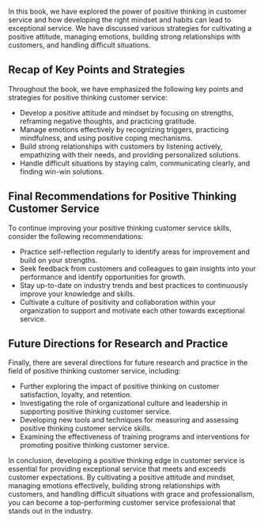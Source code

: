
In this book, we have explored the power of positive thinking in customer service and how developing the right mindset and habits can lead to exceptional service. We have discussed various strategies for cultivating a positive attitude, managing emotions, building strong relationships with customers, and handling difficult situations.

Recap of Key Points and Strategies
----------------------------------

Throughout the book, we have emphasized the following key points and strategies for positive thinking customer service:

* Develop a positive attitude and mindset by focusing on strengths, reframing negative thoughts, and practicing gratitude.
* Manage emotions effectively by recognizing triggers, practicing mindfulness, and using positive coping mechanisms.
* Build strong relationships with customers by listening actively, empathizing with their needs, and providing personalized solutions.
* Handle difficult situations by staying calm, communicating clearly, and finding win-win solutions.

Final Recommendations for Positive Thinking Customer Service
------------------------------------------------------------

To continue improving your positive thinking customer service skills, consider the following recommendations:

* Practice self-reflection regularly to identify areas for improvement and build on your strengths.
* Seek feedback from customers and colleagues to gain insights into your performance and identify opportunities for growth.
* Stay up-to-date on industry trends and best practices to continuously improve your knowledge and skills.
* Cultivate a culture of positivity and collaboration within your organization to support and motivate each other towards exceptional service.

Future Directions for Research and Practice
-------------------------------------------

Finally, there are several directions for future research and practice in the field of positive thinking customer service, including:

* Further exploring the impact of positive thinking on customer satisfaction, loyalty, and retention.
* Investigating the role of organizational culture and leadership in supporting positive thinking customer service.
* Developing new tools and techniques for measuring and assessing positive thinking customer service skills.
* Examining the effectiveness of training programs and interventions for promoting positive thinking customer service.

In conclusion, developing a positive thinking edge in customer service is essential for providing exceptional service that meets and exceeds customer expectations. By cultivating a positive attitude and mindset, managing emotions effectively, building strong relationships with customers, and handling difficult situations with grace and professionalism, you can become a top-performing customer service professional that stands out in the industry.

